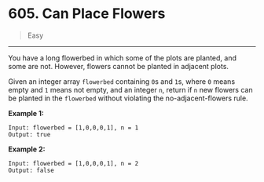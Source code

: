 # 605. Can Place Flowers

> Easy

------

You have a long flowerbed in which some of the plots are planted, and some are not. However, flowers cannot be planted in adjacent plots.

Given an integer array `flowerbed` containing `0`s and `1`s, where `0` means empty and `1` means not empty, and an integer `n`, return if `n` new flowers can be planted in the `flowerbed` without violating the no-adjacent-flowers rule.

**Example 1:**

```
Input: flowerbed = [1,0,0,0,1], n = 1
Output: true
```

**Example 2:**

```
Input: flowerbed = [1,0,0,0,1], n = 2
Output: false
```